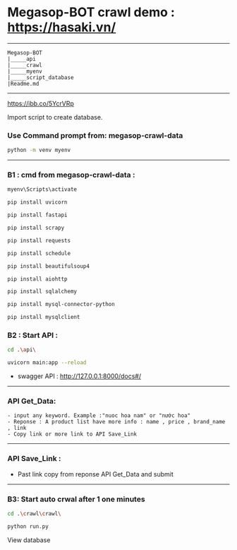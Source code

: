 # Megasop-BOT crawl demo : https://hasaki.vn/

****
    Megasop-BOT
    |_____api
    |_____crawl
    |_____myenv
    |_____script_database
    |Readme.md
****
https://ibb.co/5YcrVRp

Import script to create database.

### Use Command prompt from: megasop-crawl-data
```bash
python -m venv myenv
```
***
### B1 :  cmd from megasop-crawl-data : 
```bash
myenv\Scripts\activate
```
```bash
pip install uvicorn
```
```bash
pip install fastapi
```
```bash
pip install scrapy
```
```bash
pip install requests
```
```bash
pip install schedule
```
```bash
pip install beautifulsoup4
```
```bash
pip install aiohttp
```
```bash
pip install sqlalchemy
```
```bash
pip install mysql-connector-python
```
```bash
pip install mysqlclient
```

### B2 : Start API : 
```bash
cd .\api\ 
```
```bash
uvicorn main:app --reload 
```


- swagger API : http://127.0.0.1:8000/docs#/
***
### API Get_Data:
    - input any keyword. Example :"nuoc hoa nam" or "nước hoa"
    - Reponse : A product list have more info : name , price , brand_name , link
    - Copy link or more link to API Save_Link
***

### API Save_Link :
  - Past link copy from reponse API Get_Data and submit

***

### B3: Start auto crwal after 1 one minutes
```bash
cd .\crawl\crawl\ 
```
```bash
python run.py
```

View database
